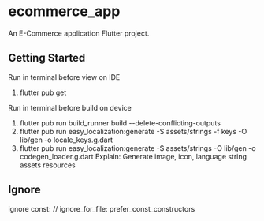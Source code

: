 # ecommerce_app
An E-Commerce application Flutter project.

## Getting Started
Run in terminal before view on IDE
1. flutter pub get

Run in terminal before build on device
1. flutter pub run build_runner build --delete-conflicting-outputs
2. flutter pub run easy_localization:generate -S assets/strings -f keys -O lib/gen -o locale_keys.g.dart
3. flutter pub run easy_localization:generate -S assets/strings -O lib/gen -o codegen_loader.g.dart
Explain: Generate image, icon, language string assets resources

## Ignore
ignore const: // ignore_for_file: prefer_const_constructors